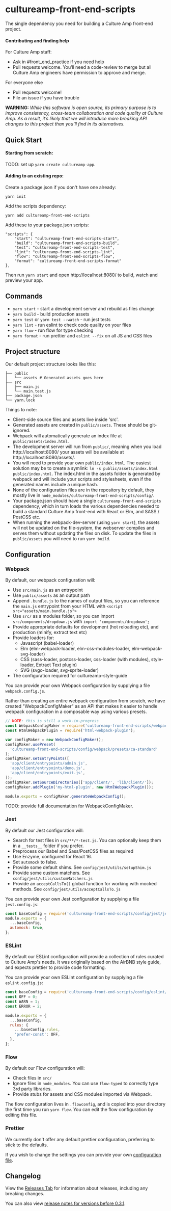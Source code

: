 # cultureamp-front-end-scripts

The single dependency you need for building a Culture Amp front-end project.

#### Contributing and finding help

For Culture Amp staff:

- Ask in #front_end_practice if you need help
- Pull requests welcome. You’ll need a code-review to merge but all Culture Amp engineers have permission to approve and merge.

For everyone else

- Pull requests welcome!
- File an issue if you have trouble

**WARNING:** _While this software is open source, its primary purpose is to improve consistency, cross-team collaboration and code quality at Culture Amp. As a result, it’s likely that we will introduce more breaking API changes to this project than you’ll find in its alternatives._

## Quick Start

#### Starting from scratch:

TODO: set up `yarn create cultureamp-app`.

#### Adding to an existing repo:

Create a package.json if you don't have one already:

    yarn init

Add the scripts dependency:

    yarn add cultureamp-front-end-scripts

Add these to your package.json scripts:

    "scripts": {
        "start": "cultureamp-front-end-scripts-start",
        "build": "cultureamp-front-end-scripts-build",
        "test": "cultureamp-front-end-scripts-test",
        "lint": "cultureamp-front-end-scripts-lint",
        "flow": "cultureamp-front-end-scripts-flow",
        "format": "cultureamp-front-end-scripts-format"
    },

Then run `yarn start` and open http://localhost:8080/ to build, watch and preview your app.

## Commands

- `yarn start` - start a development server and rebuild as files change
- `yarn build` - build production assets
- `yarn test` or `yarn test --watch` - run jest tests
- `yarn lint` - run eslint to check code quality on your files
- `yarn flow` - run flow for type checking
- `yarn format` - run prettier and `eslint --fix` on all JS and CSS files

## Project structure

Our default project structure looks like this:

```
├── public
│   └── assets # Generated assets goes here
├── src
│   ├── main.js
│   └── main.test.js
├── package.json
└── yarn.lock
```

Things to note:

- Client-side source files and assets live inside 'src'.
- Generated assets are created in `public/assets`. These should be git-ignored.
- Webpack will automatically generate an index file at `public/assets/index.html`.
- The development server will run from `public/`, meaning when you load http://localhost:8080/ your assets will be available at http://localhost:8080/assets/.
- You will need to provide your own `public/index.html`.
  The easiest solution may be to create a symlink: `ln -s public/assets/index.html public/index.html`.
  The index.html in the assets folder is generated by webpack and will include your scripts and stylesheets, even if the generated names include a unique hash.
- None of the configuration files are in the repository by default, they mostly live in `node_modules/cultureamp-front-end-scripts/config/`.
- Your package.json should have a single `cultureamp-front-end-scripts` dependency, which in turn loads the various dependencies needed to build a standard Culture Amp front-end with React or Elm, and SASS / PostCSS etc.
- When running the webpack-dev-server (using `yarn start`), the assets will not be updated on the file-system, the webserver compiles and serves them without updating the files on disk. To update the files in `public/assets` you will need to run `yarn build`.

## Configuration

### Webpack

By default, our webpack configuration will:

- Use `src/main.js` as an entrypoint
- Use `public/assets` as an output path
- Append `.bundle.js` to the names of output files, so you can reference the `main.js` entrypoint from your HTML with `<script src="assets/main.bundle.js">`
- Use `src/` as a modules folder, so you can import `src/components/dropdown.js` with `import 'components/dropdown';`
- Provide appropriate defaults for development (hot reloading etc), and production (minify, extract text etc)
- Provide loaders for:
  - Javascript (babel-loader)
  - Elm (elm-webpack-loader, elm-css-modules-loader, elm-webpack-svg-loader)
  - CSS (sass-loader, postcss-loader, css-loader (with modules), style-loader, Extract Text plugin)
  - SVG (svgo-loader, svg-sprite-loader)
- The configuration required for cultureamp-style-guide

You can provide your own Webpack configuration by supplying a file `webpack.config.js`.

Rather than creating an entire webpack configuration from scratch, we have created "WebpackConfigMaker" as an API that makes it easier to handle webpack configuration in a composable way using various presets.

```javascript
// NOTE: this is still a work-in-progress
const WebpackConfigMaker = require('cultureamp-front-end-scripts/webpack-config-maker');
const HtmlWebpackPlugin = require('html-webpack-plugin');

var configMaker = new WebpackConfigMaker();
configMaker.usePreset(
  'cultureamp-front-end-scripts/config/webpack/presets/ca-standard'
);
configMaker.setEntryPoints([
  'app/client/entrypoints/admin.js',
  'app/client/entrypoints/demo.js',
  'app/client/entrypoints/exit.js',
]);
configMaker.setSourceDirectories(['app/client/', 'lib/client/']);
configMaker.addPlugin('my-html-plugin', new HtmlWebpackPlugin());

module.exports = configMaker.generateWebpackConfig();
```

TODO: provide full documentation for WebpackConfigMaker.

### Jest

By default our Jest configuration will:

- Search for test files in `src/**/*-test.js`. You can optionally keep them in a `__tests__` folder if you prefer.
- Preprocess our Babel and Sass/PostCSS files as required
- Use Enzyme, configured for React 16.
- Set `automock` to false.
- Provide some default shims. See `config/jest/utils/setupShim.js`
- Provide some custom matchers. See `config/jest/utils/customMatchers.js`
- Provide an `acceptCallsTo()` global function for working with mocked methods. See `config/jest/utils/acceptCallsTo.js`

You can provide your own Jest configuration by supplying a file `jest.config.js`:

```javascript
const baseConfig = require('cultureamp-front-end-scripts/config/jest/jest.config.js');
module.exports = {
  ...baseConfig,
  automock: true,
};
```

### ESLint

By default our ESLint configuration will provide a collection of rules curated to Culture Amp's needs.
It was originally based on the AirBNB style guide, and expects prettier to provide code formatting.

You can provide your own ESLint configuration by supplying a file `eslint.config.js`:

```javascript
const baseConfig = require('cultureamp-front-end-scripts/config/eslint/eslint.config.js');
const OFF = 0;
const WARN = 1;
const ERROR = 2;

module.exports = {
  ...baseConfig,
  rules: {
    ...baseConfig.rules,
    'prefer-const': OFF,
  },
};
```

### Flow

By default our Flow configuration will:

- Check files in `src/`
- Ignore files in `node_modules`. You can use `flow-typed` to correctly type 3rd party libraries.
- Provide stubs for assets and CSS modules imported via Webpack.

The flow configuration lives in `.flowconfig`, and is copied into your directory the first time you run `yarn flow`.
You can edit the flow configuration by editing this file.

### Prettier

We currently don't offer any default prettier configuration, preferring to stick to the defaults.

If you wish to change the settings you can provide your own [configuration file](https://prettier.io/docs/en/configuration.html).

## Changelog

View the [Releases Tab](https://github.com/cultureamp/cultureamp-front-end-scripts/releases) for information about releases, including any breaking changes.

You can also view [release notes for versions before 0.3.1](https://github.com/cultureamp/cultureamp-front-end-scripts/blob/75be91fe87b52bc26f8a90a5a624cb2040e2f070/CHANGELOG.md).
